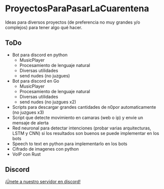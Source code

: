 # ProyectosParaPasarLaCuarentena

Ideas para diversos proyectos (de preferencia no muy grandes y/o complejos) para  tener algo qué hacer.

## ToDo

- Bot para discord en python
  - MusicPlayer
  - Procesamiento de lenguaje natural
  - Diversas utilidades
  - send nudes (no juzgues)
- Bot para discord en Go
  - MusicPlayer
  - Procesamiento de lenguaje natural
  - Diversas utilidades
  - send nudes (no juzgues x2)
- Scripts para descargar grandes cantidades de n0por automaticamente (no juzgues x3)
- Script que detecte movimiento en camaras (web o ip) y envie un mensaje de alerta
- Red neuronal para detectar intenciones (probar varias arquitecturas, LSTM y CNN) si los resultados son buenos se puede implementar en los bots
- Speech to text en python para implementarlo en los bots
- Cifrado de imagenes con python
- VoIP con Rust

## Discord

[¡Únete a nuestro servidor en discord!](https://discord.gg/96aCQtv)
